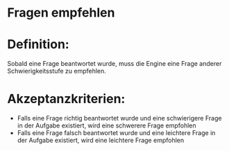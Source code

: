 # Fragen empfehlen


# Definition:
Sobald eine Frage beantwortet wurde, muss die Engine eine Frage anderer Schwierigkeitsstufe zu empfehlen.

# Akzeptanzkriterien:
- Falls eine Frage richtig beantwortet wurde und eine schwierigere Frage in der Aufgabe existiert, 
wird eine schwerere Frage empfohlen
- Falls eine Frage falsch beantwortet wurde und eine leichtere Frage in der Aufgabe existiert,
wird eine leichtere Frage empfohlen